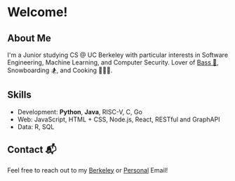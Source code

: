 # Welcome!
## About Me
I'm a Junior studying CS @ UC Berkeley with particular interests in Software Engineering, Machine Learning, and Computer Security. Lover of [Bass 🎸](https://www.instagram.com/raon.cal/), Snowboarding 🏂, and Cooking 🧑‍🍳🍫.

## Skills
- Development: **Python**, **Java**, RISC-V, C, Go
- Web: JavaScript, HTML + CSS, Node.js, React, RESTful and GraphAPI
- Data: R, SQL

## Contact 📬
Feel free to reach out to my [Berkeley](mailto:crisco387@berkeley.edu) or [Personal](mailto:chrisko387@gmail.com) Email!
